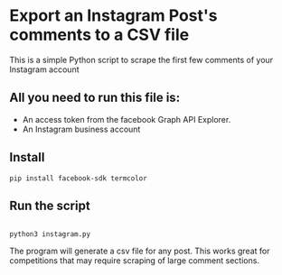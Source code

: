 # Export an Instagram Post's comments to a CSV file
This is a simple Python script to scrape the first few comments of your Instagram account

## All you need to run this file is:
* An access token from the facebook Graph API Explorer.
* An Instagram business account

## Install
```
pip install facebook-sdk termcolor

```
## Run the script

```

python3 instagram.py

```
The program will generate a csv file for any post. This works great for competitions that may require scraping of large comment sections.
